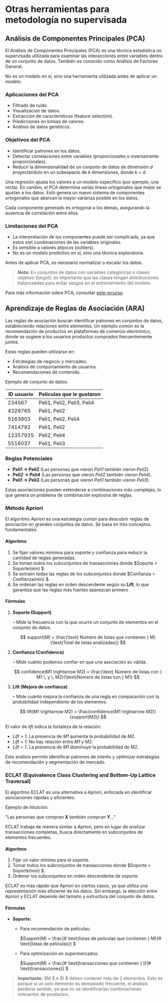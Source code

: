 # Otras herramientas para metodología no supervisada

## Análisis de Componentes Principales (PCA)

El Análisis de Componentes Principales (PCA) es una técnica estadística no supervisada utilizada para examinar las interacciones entre variables dentro de un conjunto de datos. También es conocido como Análisis de Factores General.

No es un modelo en sí, sino una herramienta utilizada antes de aplicar un modelo.

### Aplicaciones del PCA

- Filtrado de ruido.
- Visualización de datos.
- Extracción de características (feature selection).
- Predicciones en bolsas de valores.
- Análisis de datos genéticos.

### Objetivos del PCA

- Identificar patrones en los datos.
- Detectar correlaciones entre variables (proporcionales o inversamente proporcionales).
- Reducir la dimensionalidad de un conjunto de datos de dimensión *d* proyectándolo en un subespacio de *k* dimensiones, donde *k < d*.

Una regresión ajusta los valores a un modelo específico (por ejemplo, una recta). En cambio, el PCA determina varias líneas ortogonales que mejor se ajustan a los datos. Esto genera un nuevo sistema de componentes ortogonales que abarcan la mayor varianza posible en los datos.

Cada componente generado es ortogonal a los demás, asegurando la ausencia de correlación entre ellos.

### Limitaciones del PCA

- La interpretación de los componentes puede ser complicada, ya que estos son combinaciones de las variables originales.
- Es sensible a valores atípicos (outliers).
- No es un modelo predictivo en sí, sino una técnica exploratoria.

Antes de aplicar PCA, es necesario normalizar o escalar los datos.

> **Nota:** En conjuntos de datos con variables categóricas o clases objetivo (*target*), es importante que las clases tengan distribuciones balanceadas para evitar sesgos en el entrenamiento del modelo.

Para más información sobre PCA, consultar [este recurso](https://setosa.io/ev/principal-component-analysis/).

## Aprendizaje de Reglas de Asociación (ARA)

Las reglas de asociación buscan identificar patrones en conjuntos de datos, estableciendo relaciones entre elementos. Un ejemplo común es la recomendación de productos en plataformas de comercio electrónico, donde se sugiere a los usuarios productos comprados frecuentemente juntos.

Estas reglas pueden utilizarse en:

- Estrategias de negocio y mercadeo.
- Análisis de comportamiento de usuarios.
- Recomendaciones de contenido.

Ejemplo de conjunto de datos:

| ID usuario | Películas que le gustaron |
|------------|--------------------------|
| 234567     | Peli1, Peli2, Peli3, Peli4 |
| 4328765    | Peli1, Peli2              |
| 5163903    | Peli1, Peli2, Peli4       |
| 7414792    | Peli1, Peli2              |
| 12357935   | Peli2, Peli4              |
| 5516037    | Peli1, Peli3              |

### Reglas Potenciales

- **Peli1 → Peli2** (Las personas que vieron *Peli1* también vieron *Peli2*).
- **Peli2 → Peli4** (Las personas que vieron *Peli2* también vieron *Peli4*).
- **Peli1 → Peli3** (Las personas que vieron *Peli1* también vieron *Peli3*).

Estas asociaciones pueden extenderse a combinaciones más complejas, lo que genera un problema de combinación explosiva de reglas.

### Método Apriori

El algoritmo Apriori es una estrategia común para descubrir reglas de asociación en grandes conjuntos de datos. Se basa en tres conceptos fundamentales:

#### Algoritmo

1. Se fijan valores mínimos para soporte y confianza para reducir la cantidad de reglas generadas.
2. Se toman todos los subconjuntos de transacciones donde $Soporte > Soporte(min) $.
3. Se extraen todas las reglas de los subconjuntos donde $Confianza > Confianza(min) $.
4. Se ordenan las reglas en orden descendente según su **Lift**, lo que garantiza que las reglas más fuertes aparezcan primero.

#### Fórmulas

1. **Soporte (Support)**

   – Mide la frecuencia con la que ocurre un conjunto de elementos en el conjunto de datos.

   $$ support(M) = \frac{\text{ Número de listas que contienen } M}{\text{Total de listas analizadas}} $$

2. **Confianza (Confidence)**

   – Mide cuánto podemos confiar en que una asociación es válida.

   $$ confidence(M1 \rightarrow M2) = \frac{\text{ Número de listas con } M1 \, y \, M2}{\text{Número de listas con } M1} $$

3. **Lift (Mejora de confianza)**

   – Mide cuánto mejora la confianza de una regla en comparación con la probabilidad independiente de los elementos.

   $$ lift(M1 \rightarrow M2) = \frac{confidence(M1 \rightarrow M2)}{support(M2)} $$

El valor de *lift* indica la fortaleza de la relación:

- *Lift > 1*: La presencia de *M1* aumenta la probabilidad de *M2*.
- *Lift = 1*: No hay relación entre *M1* y *M2*.
- *Lift < 1*: La presencia de *M1* disminuye la probabilidad de *M2*.

Este análisis permite identificar patrones de interés y optimizar estrategias de recomendación y segmentación de mercado.

### ECLAT (Equivalence Class Clustering and Bottom-Up Lattice Traversal)

El algoritmo ECLAT es una alternativa a Apriori, enfocada en identificar asociaciones rápidas y eficientes.

Ejemplo de intuición:

"Las personas que compran **X** también compran **Y**..."

ECLAT trabaja de manera similar a Apriori, pero en lugar de analizar transacciones completas, busca directamente en subconjuntos de elementos frecuentes.

#### Algoritmo

1. Fijar un valor mínimo para el soporte.
2. Tomar todos los subconjuntos de transacciones donde $Soporte > Soporte(min) $.
3. Ordenar los subconjuntos en orden descendente de soporte.

ECLAT es más rápido que Apriori en ciertos casos, ya que utiliza una representación más eficiente de los datos. Sin embargo, la elección entre Apriori y ECLAT depende del tamaño y estructura del conjunto de datos.

#### Fórmulas

- **Soporte:**
  - Para recomendación de películas:

    $Support(M) = \frac{\# \text{listas de películas que contienen } M}{\# \text{listas de películas}} $
  
  - Para optimización en supermercados:

    $Support(M) = \frac{\# \text{transacciones que contienen } I}{\# \text{transacciones}} $
  
> **Importante:** $M $ e $I $ deben contener más de 2 elementos. Esto es porque si un solo elemento es demasiado frecuente, el análisis perdería sentido, ya que no se identificarían combinaciones relevantes de productos.
